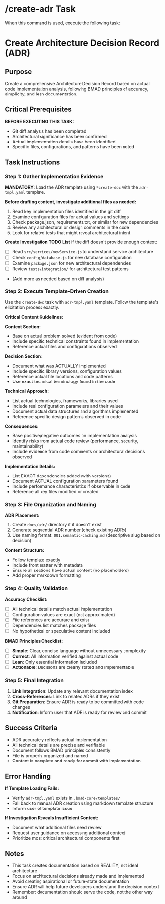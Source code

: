 # /create-adr Task

When this command is used, execute the following task:

<!-- Powered by BMAD™ Core -->

# Create Architecture Decision Record (ADR)

## Purpose

Create a comprehensive Architecture Decision Record based on actual code implementation analysis, following BMAD principles of accuracy, simplicity, and lean documentation.

## Critical Prerequisites

**BEFORE EXECUTING THIS TASK:**
- Git diff analysis has been completed
- Architectural significance has been confirmed
- Actual implementation details have been identified
- Specific files, configurations, and patterns have been noted

## Task Instructions

### Step 1: Gather Implementation Evidence

**MANDATORY**: Load the ADR template using `*create-doc` with the `adr-tmpl.yaml` template.

**Before drafting content, investigate additional files as needed:**
1. Read key implementation files identified in the git diff
2. Examine configuration files for actual values and settings
3. Check package.json, requirements.txt, or similar for new dependencies
4. Review any architectural or design comments in the code
5. Look for related tests that might reveal architectural intent

**Create Investigation TODO List** if the diff doesn't provide enough context:
- [ ] Read `src/services/newService.js` to understand service architecture
- [ ] Check `config/database.js` for new database configuration
- [ ] Examine `package.json` for new architectural dependencies
- [ ] Review `tests/integration/` for architectural test patterns
- (Add more as needed based on diff analysis)

### Step 2: Execute Template-Driven Creation

Use the `create-doc` task with `adr-tmpl.yaml` template. Follow the template's elicitation process exactly.

**Critical Content Guidelines:**

**Context Section:**
- Base on actual problem solved (evident from code)
- Include specific technical constraints found in implementation
- Reference actual files and configurations observed

**Decision Section:**
- Document what was ACTUALLY implemented
- Include specific library versions, configuration values
- Reference actual file locations and code patterns
- Use exact technical terminology found in the code

**Technical Approach:**
- List actual technologies, frameworks, libraries used
- Include real configuration parameters and their values
- Document actual data structures and algorithms implemented
- Reference specific design patterns observed in code

**Consequences:**
- Base positive/negative outcomes on implementation analysis
- Identify risks from actual code review (performance, security, maintainability)
- Include evidence from code comments or architectural decisions observed

**Implementation Details:**
- List EXACT dependencies added (with versions)
- Document ACTUAL configuration parameters found
- Include performance characteristics if observable in code
- Reference all key files modified or created

### Step 3: File Organization and Naming

**ADR Placement:**
1. Create `docs/adr/` directory if it doesn't exist
2. Generate sequential ADR number (check existing ADRs)
3. Use naming format: `001.semantic-caching.md` (descriptive slug based on decision)

**Content Structure:**
- Follow template exactly
- Include front matter with metadata
- Ensure all sections have actual content (no placeholders)
- Add proper markdown formatting

### Step 4: Quality Validation

**Accuracy Checklist:**
- [ ] All technical details match actual implementation
- [ ] Configuration values are exact (not approximated)
- [ ] File references are accurate and exist
- [ ] Dependencies list matches package files
- [ ] No hypothetical or speculative content included

**BMAD Principles Checklist:**
- [ ] **Simple**: Clear, concise language without unnecessary complexity
- [ ] **Correct**: All information verified against actual code
- [ ] **Lean**: Only essential information included
- [ ] **Actionable**: Decisions are clearly stated and implementable

### Step 5: Final Integration

1. **Link Integration**: Update any relevant documentation index
2. **Cross-References**: Link to related ADRs if they exist
3. **Git Preparation**: Ensure ADR is ready to be committed with code changes
4. **Notification**: Inform user that ADR is ready for review and commit

## Success Criteria

- ADR accurately reflects actual implementation
- All technical details are precise and verifiable
- Document follows BMAD principles consistently
- File is properly organized and named
- Content is complete and ready for commit with implementation

## Error Handling

**If Template Loading Fails:**
- Verify `adr-tmpl.yaml` exists in `.bmad-core/templates/`
- Fall back to manual ADR creation using markdown template structure
- Inform user of template issue

**If Investigation Reveals Insufficient Context:**
- Document what additional files need review
- Request user guidance on accessing additional context
- Prioritize most critical architectural components first

## Notes

- This task creates documentation based on REALITY, not ideal architecture
- Focus on architectural decisions already made and implemented
- Avoid creating aspirational or future-state documentation
- Ensure ADR will help future developers understand the decision context
- Remember: documentation should serve the code, not the other way around